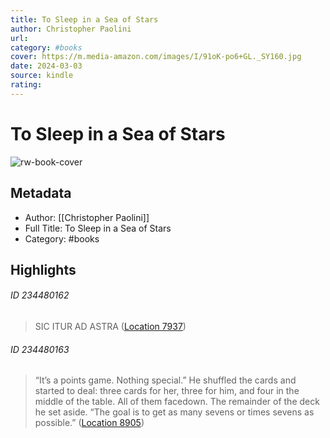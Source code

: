 ```yaml
---
title: To Sleep in a Sea of Stars
author: Christopher Paolini
url: 
category: #books
cover: https://m.media-amazon.com/images/I/91oK-po6+GL._SY160.jpg
date: 2024-03-03
source: kindle
rating:
---
```

# To Sleep in a Sea of Stars

![rw-book-cover](https://m.media-amazon.com/images/I/91oK-po6+GL._SY160.jpg)

## Metadata
- Author: [[Christopher Paolini]]
- Full Title: To Sleep in a Sea of Stars
- Category: #books

## Highlights
###### ID 234480162
> SIC ITUR AD ASTRA ([Location 7937](https://readwise.io/to_kindle?action=open&asin=B081D7ZSTL&location=7937))
    
###### ID 234480163
> “It’s a points game. Nothing special.” He shuffled the cards and started to deal: three cards for her, three for him, and four in the middle of the table. All of them facedown. The remainder of the deck he set aside. “The goal is to get as many sevens or times sevens as possible.” ([Location 8905](https://readwise.io/to_kindle?action=open&asin=B081D7ZSTL&location=8905))
    
